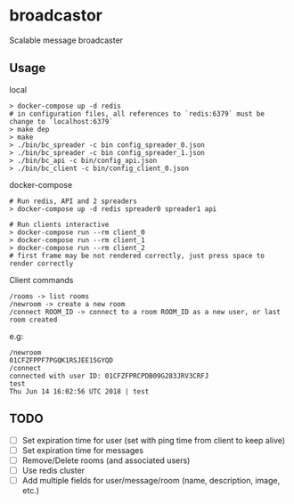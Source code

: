# broadcastor
Scalable message broadcaster

## Usage
local
```
> docker-compose up -d redis
# in configuration files, all references to `redis:6379` must be change to `localhost:6379`
> make dep
> make
> ./bin/bc_spreader -c bin config_spreader_0.json
> ./bin/bc_spreader -c bin config_spreader_1.json
> ./bin/bc_api -c bin/config_api.json
> ./bin/bc_client -c bin/config_client_0.json
```

docker-compose
```
# Run redis, API and 2 spreaders
> docker-compose up -d redis spreader0 spreader1 api

# Run clients interactive
> docker-compose run --rm client_0
> docker-compose run --rm client_1
> docker-compose run --rm client_2
# first frame may be not rendered correctly, just press space to render correctly
```

Client commands
```
/rooms -> list rooms
/newroom -> create a new room
/connect ROOM_ID -> connect to a room ROOM_ID as a new user, or last room created
```

e.g:
```
/newroom
01CFZFPPF7PGQK1RSJEE15GYQD
/connect
connected with user ID: 01CFZFPRCPDB09G283JRV3CRFJ
test
Thu Jun 14 16:02:56 UTC 2018 | test
```
## TODO
- [ ] Set expiration time for user (set with ping time from client to keep alive)
- [ ] Set expiration time for messages
- [ ] Remove/Delete rooms (and associated users)
- [ ] Use redis cluster
- [ ] Add multiple fields for user/message/room (name, description, image, etc.)
